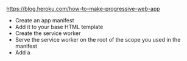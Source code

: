 


https://blog.heroku.com/how-to-make-progressive-web-app

* Create an app manifest
* Add it to your base HTML template
* Create the service worker
* Serve the service worker on the root of the scope you used in the manifest
* Add a <script> block to your base HTML template to load the service worker
* Deploy your progressive web app
*Use your progressive web app!

## Create an App Manifest
An app manifest is a JSON file containing the following information:

* The canonical name of the website
* A short version of that name (for icons)
* The theme color of the website for OS integration
* The background color of the website for OS integration
* The URL scope that the progressive web app is limited to
* The start URL that new instances of the progressive web app will implicitly load
* A human-readable description
* Orientation restrictions (it is unwise to change this from "any" without a hard technical limit)
* Any icons for your website to be used on the home screen (see the above manifest generator for autogenerating icons)

## Add the Manifest to Your Base HTML Template

simply add it to the <head> section:
<link rel="manifest" href="/public/manifest.json">

## Create offline.html as an Alias to index.html
By default, the service worker code below will render /offline.html instead of any resource it can't fetch while offline.
Create a file at <your-scope>/offline.html to give your user a more helpful error message, explaining that this data isn't cached and the user is offline.
